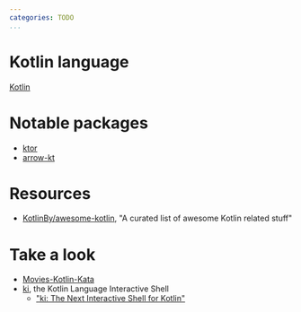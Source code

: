 ```yaml
---
categories: TODO
...
```

# Kotlin language

[Kotlin](https://kotlinlang.org/)

# Notable packages

- [ktor](https://ktor.io/)
- [arrow-kt](https://arrow-kt.io/)

# Resources

- [KotlinBy/awesome-kotlin](https://github.com/KotlinBy/awesome-kotlin), "A curated list of awesome Kotlin related stuff"

# Take a look

- [Movies-Kotlin-Kata](https://github.com/xurxodev/Movies-Kotlin-Kata)
- [ki](https://github.com/Kotlin/kotlin-interactive-shell), the Kotlin Language Interactive Shell
  - ["ki: The Next Interactive Shell for Kotlin"](https://blog.jetbrains.com/kotlin/2021/04/ki-the-next-interactive-shell-for-kotlin/)